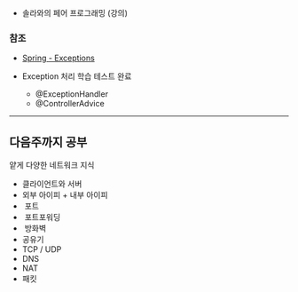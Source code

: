 - 솔라와의 페어 프로그래밍 (강의)

### 참조
- [Spring - Exceptions](https://docs.spring.io/spring-framework/reference/web/webmvc/mvc-controller/ann-exceptionhandler.html)

- Exception 처리 학습 테스트 완료
  - @ExceptionHandler
  - @ControllerAdvice



---

## 다음주까지 공부
얕게 다양한 네트워크 지식

- 클라이언트와 서버
- 외부 아이피 + 내부 아이피
-  포트
-  포트포워딩
-  방화벽
- 공유기
- TCP / UDP
- DNS
- NAT
- 패킷